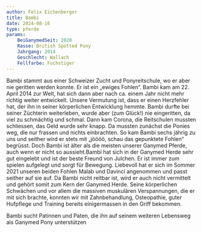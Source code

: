 ```yaml
---
author: Felix Eichenberger
title: Bambi
date: 2024-08-16
type: pferde
params:
    BeiGanymedSeit: 2020
    Rasse: British Spotted Pony
    Jahrgang: 2014
    Geschlecht: Wallach
    Fellfarbe: Fuchstiger
---
```


Bambi stammt aus einer Schweizer Zucht und Ponyreitschule, wo er aber nie geritten werden konnte. Er ist ein „ewiges Fohlen“. Bambi kam am 22. April 2014 zur Welt, hat sich dann aber nach ca. einem Jahr nicht mehr richtig weiter entwickelt. Unsere Vermutung ist, dass er einen Herzfehler hat, der ihn in seiner körperlichen Entwicklung hemmte. Bambi durfte bei seiner Züchterin weiterleben, wurde aber (zum Glück!) nie eingeritten, da viel zu schmächtig und schmal. Dann kam Corona, die Reitschulen mussten schliessen, das Geld wurde sehr knapp. Da mussten zunächst die Ponies weg, die nur frassen und nichts einbrachten. So kam Bambi sechs jährig zu uns und seither wird er stets mit „jöööö, schau das gepunktete Fohlen“ begrüsst. Doch Bambi ist älter als die meisten unserer Ganymed Pferde, auch wenn er nicht so aussieht.Bambi hat sich in der Ganymed Herde sehr gut eingelebt und ist der beste Freund von Julchen. Er ist immer zum spielen aufgelegt und sorgt für Bewegung. Liebevoll hat er sich im Sommer 2021 unseren beiden Fohlen Malab und Davinci angenommen und passt seither auf sie auf. Da Bambi nicht reitbar ist, wird er auch nicht vermittelt und gehört somit zum Kern der Ganymed Herde. Seine körperlichen Schwächen und vor allem die massiven muskulären Verspannungen, die er mit sich brachte, konnten wir mit Zahnbehandlung, Osteopathie, guter Hufpflege und Training bereits einigermassen in den Griff bekommen.

Bambi sucht Patinnen und Paten, die ihn auf seinem weiteren Lebensweg als Ganymed Pony unterstützen

